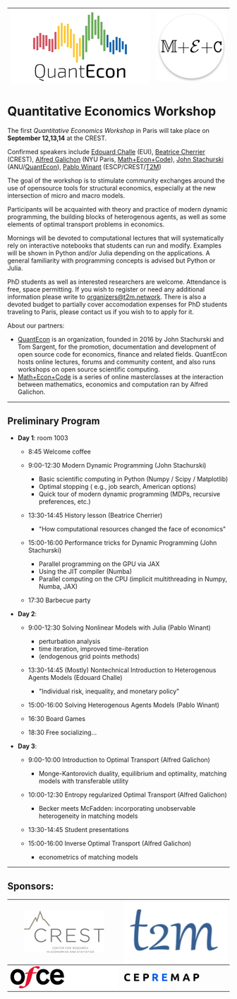 | ![](logos/qe-og-logo.png)      | ![](logos/math_econ_code.png ) |
| ------------------------ | ------------------------ |

# Quantitative Economics Workshop

The first *Quantitative Economics Workshop* in Paris will take place on __September 12,13,14__ at the CREST.

Confirmed speakers include [Edouard Challe](https://sites.google.com/site/edouardchalle/) (EUI), [Beatrice Cherrier](https://beatricecherrier.wordpress.com/about/) (CREST), [Alfred Galichon](http://alfredgalichon.com/) (NYU Paris, [Math+Econ+Code](https://www.math-econ-code.org/)), [John Stachurski](https://johnstachurski.net/) (ANU/[QuantEcon](https://quantecon.org/)), [Pablo Winant](https://www.mosphere.fr) (ESCP/CREST/[T2M](https://www.t2m.network/))


The goal of the workshop is to stimulate community exchanges around the use of opensource tools for structural economics, especially at the new intersection of micro and macro models.

Participants will be acquainted with theory and practice of modern dynamic programming, the building blocks of heterogenous agents, as well as some elements of optimal transport problems in economics.

Mornings will be devoted to computational lectures that will systematically rely on interactive notebooks that students can run and modify. Examples will be shown in Python and/or Julia depending on the applications. A general familiarity with programming concepts is advised but Python or Julia. 


PhD students as well as interested researchers are welcome. Attendance is free, space permitting. If you wish to register or need any additional information please write to organizers@t2m.network. There is also a devoted budget to partially cover accomodation expenses for PhD students traveling to Paris, please contact us if you wish to to apply for it.


About our partners:
- [QuantEcon](https://quantecon.org/) is an organization, founded in 2016 by John Stachurski and Tom Sargent, for the promotion, documentation and development of open source code for economics, finance and related fields.  QuantEcon hosts online lectures, forums and community content, and also runs workshops on open source scientific computing.
- [Math+Econ+Code](https://www.math-econ-code.org/) is a series of online masterclasses at the interaction between mathematics, economics and computation ran by Alfred Galichon. 

---

## Preliminary Program

- __Day 1__: room 1003

    - 8:45 Welcome coffee

    - 9:00-12:30  Modern Dynamic Programming (John Stachurski)
        - Basic scientific computing in Python (Numpy / Scipy / Matplotlib)
        - Optimal stopping (    e.g., job search, American options)
        - Quick tour of modern dynamic programming (MDPs, recursive preferences, etc.)

    - 13:30-14:45 History lesson (Beatrice Cherrier)
        - "How computational resources changed the face of economics"
    
    - 15:00-16:00  Performance tricks for Dynamic Programming (John Stachurski)
        - Parallel programming on the GPU via JAX
        - Using the JIT compiler (Numba)
        - Parallel computing on the CPU (implicit multithreading in Numpy, Numba, JAX)
    
    - 17:30 Barbecue party
    
- __Day 2__:

    - 9:00-12:30  Solving Nonlinear Models with Julia (Pablo Winant)
        - perturbation analysis
        - time iteration, improved time-iteration
        - (endogenous grid points methods)

    - 13:30-14:45 (Mostly) Nontechnical Introduction to Heterogenous Agents Models (Edouard Challe)
        - "Individual risk, inequality, and monetary policy" 

    - 15:00-16:00 Solving Heterogenous Agents Models (Pablo Winant)

    - 16:30 Board Games

    - 18:30 Free socializing...

- __Day 3__:    

    - 9:00-10:00 Introduction to Optimal Transport (Alfred Galichon)
        - Monge-Kantorovich duality, equilibrium and optimality, matching models with transferable utility

    - 10:00-12:30 Entropy regularized Optimal Transport (Alfred Galichon)
        - Becker meets McFadden: incorporating unobservable heterogeneity in matching models

    - 13:30-14:45 Student presentations  

    - 15:00-16:00 Inverse Optimal Transport (Alfred Galichon)
        - econometrics of matching models


---

## Sponsors:

| ![](logos/Logo-Crest-color.png)      | ![](logos/t2m.png )            |
| ------------------------------ | ------------------------ |
|  ![](logos/logo_ofce.png)            |  ![](logos/logo_cepremap.svg)  |
